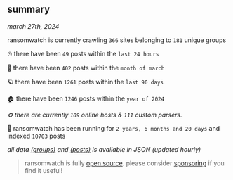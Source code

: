 
## summary
_march 27th, 2024_

ransomwatch is currently crawling `366` sites belonging to `181` unique groups

⏲ there have been `49` posts within the `last 24 hours`

🦈 there have been `402` posts within the `month of march`

🪐 there have been `1261` posts within the `last 90 days`

🏚 there have been `1246` posts within the `year of 2024`

_⚙️ there are currently `109` online hosts & `111` custom parsers._

🦕 ransomwatch has been running for `2 years, 6 months and 20 days` and indexed `10703` posts

_all data  [(groups)](http://ransomwhat.telemetry.ltd/groups) and [(posts)](http://ransomwhat.telemetry.ltd/posts) is available in JSON (updated hourly)_

> ransomwatch is fully [open source](https://github.com/joshhighet/ransomwatch#ransomwatch--). please consider [sponsoring](https://github.com/sponsors/joshhighet) if you find it useful!
